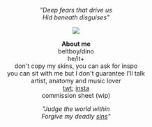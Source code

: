 <p align="center">
<i>"Deep fears that drive us <br>
Hid beneath disguises"</i><br>
</p>

<p align="center">
      <img src="https://github.com/beltboy/beltboy/assets/126973284/665aff41-9ee4-46ff-ab27-610754a39a14"/>
</p>

<p align="center">
<strong>About me</strong><br>
beltboy/dino<br>
  he/it+ <br>
  don't copy my skins, you can ask for inspo<br>
  you can sit with me but I don't guarantee I'll talk<br>
  artist, anatomy and music lover<br>
  <a href="https://twitter.com/_Dolpha_">twt</a>; <a href="https://www.instagram.com/_dolpha_/">insta</a><br>
 commission sheet (wip)
</p> 

<p align="center">
<i>"Judge the world within<br>
Forgive my deadly <a href="https://www.youtube.com/watch?v=rQ3KdxwgIWs">sins</a>"</i>
</p>

